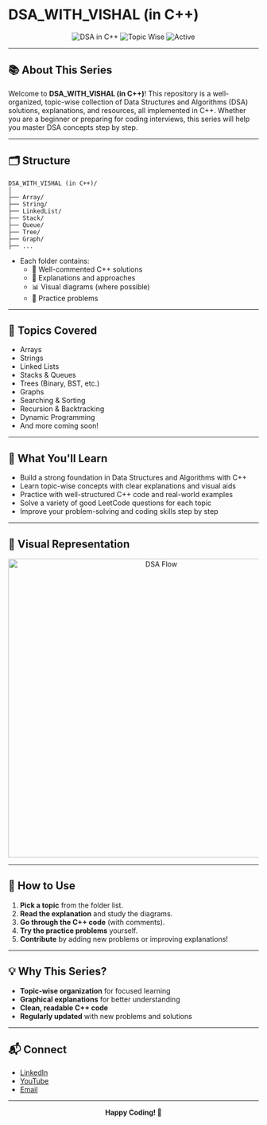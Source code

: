 # DSA_WITH_VISHAL (in C++)

<p align="center">
  <img src="https://img.shields.io/badge/DSA-C%2B%2B-blue?style=for-the-badge&logo=c%2B%2B" alt="DSA in C++">
  <img src="https://img.shields.io/badge/Topic%20Wise-DSA-green?style=for-the-badge" alt="Topic Wise">
  <img src="https://img.shields.io/badge/Status-Active-brightgreen?style=for-the-badge" alt="Active">
</p>

---

## 📚 About This Series

Welcome to **DSA_WITH_VISHAL (in C++)**! This repository is a well-organized, topic-wise collection of Data Structures and Algorithms (DSA) solutions, explanations, and resources, all implemented in C++. Whether you are a beginner or preparing for coding interviews, this series will help you master DSA concepts step by step.

---

## 🗂️ Structure

```
DSA_WITH_VISHAL (in C++)/
│
├── Array/
├── String/
├── LinkedList/
├── Stack/
├── Queue/
├── Tree/
├── Graph/
├── ...
```
- Each folder contains:
  - 📄 Well-commented C++ solutions
  - 📝 Explanations and approaches
  - 📊 Visual diagrams (where possible)
  - 🧩 Practice problems

---

## 🚀 Topics Covered

- Arrays
- Strings
- Linked Lists
- Stacks & Queues
- Trees (Binary, BST, etc.)
- Graphs
- Searching & Sorting
- Recursion & Backtracking
- Dynamic Programming
- And more coming soon!

---

## 🎯 What You'll Learn

- Build a strong foundation in Data Structures and Algorithms with C++
- Learn topic-wise concepts with clear explanations and visual aids
- Practice with well-structured C++ code and real-world examples
- Solve a variety of good LeetCode questions for each topic
- Improve your problem-solving and coding skills step by step

---

## 🎨 Visual Representation

<p align="center">
  <img src="https://raw.githubusercontent.com/VishalDSA/DSA_WITH_VISHAL/main/assets/dsa_flow.png" alt="DSA Flow" width="600">
</p>

---

## 📝 How to Use

1. **Pick a topic** from the folder list.
2. **Read the explanation** and study the diagrams.
3. **Go through the C++ code** (with comments).
4. **Try the practice problems** yourself.
5. **Contribute** by adding new problems or improving explanations!

---

## 💡 Why This Series?

- **Topic-wise organization** for focused learning
- **Graphical explanations** for better understanding
- **Clean, readable C++ code**
- **Regularly updated** with new problems and solutions

---

## 📬 Connect

- [LinkedIn](https://www.linkedin.com/in/vishal-dsa)
- [YouTube](https://www.youtube.com/@VishalDSA)
- [Email](mailto:vishal.dsa@example.com)

---

<p align="center">
  <b>Happy Coding! 🚀</b>
</p>
